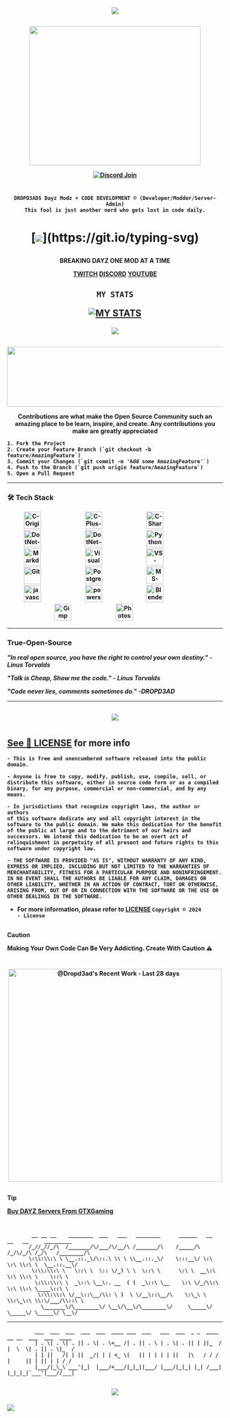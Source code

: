 <h1 align="center"> 
 
[![](https://readme-typing-svg.demolab.com?font=Jersey+20&size=22&duration=5500&pause=1000&color=00C830&background=000000&vCenter=true&multiline=true&random=true&width=525&height=60&lines=DROPD3ADS+Dayz+Modz+%2B+CODE+DEVELOPMENT%C2%A9)](https://git.io/typing-svg)
 
</h2>

</p>   
<p align="center">
<img src="https://media.discordapp.net/attachments/1220635415405531198/1221032869514706945/scrolling-code.gif?ex=6637feb9&is=6636ad39&hm=ad7c004d869056669a0ed75882733afc0ba21c4423faaabf89d39b4d2b0da0d1&=" width="400" height="325" />
</p>
<p align="center">
 <strong><a href="https://discord.com/invite/pAEG4axbZY"><img alt="Discord Join" title="Join the Discord Server" src="https://img.shields.io/discord/1195551702791770165?color=5865F2&style=for-the-badge&labelColor=5e6af0&logo=discord&logoColor=white&label=Join"/></a>
</p>  
  
</p>  

#
 
<p align="center">
  <strong><code>DROPD3ADS Dayz Modz + CODE DEVELOPMENT © (Developer/Modder/Server-Admin)</code></strong>
  <br>
  <strong><code>This fool is just another nerd who gets lost in code daily.</code></strong>
 
 #
 
 <h1 align="center">
  
[![](https://readme-typing-svg.demolab.com?font=Jersey+20&size=32&duration=5500&pause=1500&color=14DE00F8&background=000000&center=true&random=false&width=435&lines=One+Man+Army...+Ready+For+Warfare.)](https://git.io/typing-svg)

</h2>   


<p  align="center">BREAKING DAYZ ONE MOD AT A TIME</p>

<p align="center">
 <a  href="https://twitch.tv/dr0pdead_gaming">TWITCH</a>
 <a  href="https://discord.gg/9FwYsXeR">DISCORD</a>
 <a  href="https://www.youtube.com/channel/UCO5R9Mk8Bf5_9MkS4UQUqOw">YOUTUBE</a>
 <a  href=""></a>
 </p>

<h2 align="center"> 
<strong><code>MY STATS</code></strong>
  
  
<p align="center">
  
[![](http://github-readme-streak-stats.herokuapp.com?user=Dropd3ad&theme=tokyonight "MY STATS")](https://git.io/streak-stats)


<p align="center">
  <a href="https://github.com/Dropd3ad/">
    <img src="https://github-readme-stats.vercel.app/api/top-langs/?username=Dropd3ad&theme=tokyonight" />
  </a>
</p>

##
  
<div align="center">
  <img src="https://cdn.discordapp.com/attachments/1220635415405531198/1221348423660470372/XMLFILES.png?ex=665cbd1b&is=665b6b9b&hm=8785131fa0636e2f1398dc641d8e2a359ae8bcac8e95bc5031a0da8648bd6cc2&" width="520" height="140"/>
</div>

<!--CONTRIBUTING-->
<p align="center">
<strong>Contributions are what make the Open Source Community such an amazing place to be learn, inspire, and create. Any contributions you make are greatly appreciated
<strong>
</p>

```
1. Fork the Project
2. Create your Feature Branch (`git checkout -b feature/AmazingFeature`)
3. Commit your Changes (`git commit -m 'Add some AmazingFeature'`)
4. Push to the Branch (`git push origin feature/AmazingFeature`)
5. Open a Pull Request
```

<hr />


### 🛠️ Tech Stack

<p align="center">
<img alt="C-Original" title="C-Original" width="40px" style="margin-right:100px;" src="https://cdn.jsdelivr.net/gh/devicons/devicon/icons/c/c-original.svg" />
<img alt="C-Plus-Plus" title="C-Plus-Plus" width="40px" style="margin-right:100px;" src="https://cdn.jsdelivr.net/gh/devicons/devicon/icons/cplusplus/cplusplus-original.svg" />
<img alt="C-Sharp" title="C-Sharp" width="40px" style="margin-right:100px;" src="https://cdn.jsdelivr.net/gh/devicons/devicon/icons/csharp/csharp-original.svg" />
<img alt="DotNet-Original" title="DotNet-Original" width="40px" style="margin-right:100px;" src="https://cdn.jsdelivr.net/gh/devicons/devicon/icons/dot-net/dot-net-original.svg" />
<img alt="DotNet-Core" title="DotNet-Core" width="40px" style="margin-right:100px;" src="https://cdn.jsdelivr.net/gh/devicons/devicon/icons/dotnetcore/dotnetcore-original.svg" />
<img alt="Python" title="Python" width="40px" style="margin-right:100px;" src="https://cdn.jsdelivr.net/gh/devicons/devicon/icons/python/python-original.svg" />
<img alt="Markdown" title="Markdown" width="40px" style="margin-right:100px;" src="https://cdn.jsdelivr.net/gh/devicons/devicon/icons/markdown/markdown-original.svg" />
<img alt="VisualStudio" title="VisualStudio" width="40px" style="margin-right:100px;" src="https://cdn.jsdelivr.net/gh/devicons/devicon/icons/visualstudio/visualstudio-plain.svg" />
<img alt="VS-Code" title="VS-Code" width="40px" style="margin-right:100px;" src="https://cdn.jsdelivr.net/gh/devicons/devicon/icons/vscode/vscode-original.svg" />
<img alt="Git" title="Git" width="40px" style="margin-right:100px;" src="https://cdn.jsdelivr.net/gh/devicons/devicon/icons/git/git-original.svg" />
<img alt="PostgreSQL" title="PostgreSQL" width="40px" style="margin-right:100px;" src="https://cdn.jsdelivr.net/gh/devicons/devicon/icons/postgresql/postgresql-original.svg" />
<img alt="MS-SQL" title="MS-SQL" width="40px" style="margin-right:100px;" src="https://cdn.jsdelivr.net/gh/devicons/devicon/icons/microsoftsqlserver/microsoftsqlserver-plain.svg" />
<img alt="javascript-original" title="javascript-original" width="40px" style="margin-right:100px;" src="https://cdn.jsdelivr.net/gh/devicons/devicon/icons/javascript/javascript-original.svg" />
<img alt="powershell-original" title="powershell-original" width="40px" style="margin-right:100px;" src="https://cdn.jsdelivr.net/gh/devicons/devicon/icons/powershell/powershell-original.svg" />
<img alt="Blender" title="Blender" width="40px" style="margin-right:100px;" src="https://cdn.jsdelivr.net/gh/devicons/devicon/icons/blender/blender-original.svg" />
<img alt="Gimp" title="Gimp" width="40px" style="margin-right:100px;" src="https://cdn.jsdelivr.net/gh/devicons/devicon/icons/gimp/gimp-original.svg" />
<img alt="Photoshop" title="Photoshop" width="40px" style="margin-right:100px;" src="https://cdn.jsdelivr.net/gh/devicons/devicon/icons/photoshop/photoshop-plain.svg" />
</p>

<hr/>

<p align="center"> 
 
### True-Open-Source

**_"In real open source, you have the right to control your own destiny."_** _- Linus Torvalds_

**_"Talk is Cheap, Show me the code."_** _- Linus Torvalds_

**_"Code never lies, comments sometimes do."_** _-DROPD3AD_

</p>

<hr/>

##

<p align="center">
<a href="https://github.com/Dropd3ad/">
<img src="https://github-readme-stats.vercel.app/api?username=Dropd3ad&include_all_commits=true&show_icons=true&show=prs_merged,show=prs_merged_percentage&hide=issues,contribs&theme=tokyonight"/>

</p>

#

## See 🔑 [LICENSE](https://unlicense.org) for more info 

```
- This is free and unencumbered software released into the public domain.

- Anyone is free to copy, modify, publish, use, compile, sell, or
distribute this software, either in source code form or as a compiled
binary, for any purpose, commercial or non-commercial, and by any
means.

- In jurisdictions that recognize copyright laws, the author or authors
of this software dedicate any and all copyright interest in the
software to the public domain. We make this dedication for the benefit
of the public at large and to the detriment of our heirs and
successors. We intend this dedication to be an overt act of
relinquishment in perpetuity of all present and future rights to this
software under copyright law.

- THE SOFTWARE IS PROVIDED "AS IS", WITHOUT WARRANTY OF ANY KIND,
EXPRESS OR IMPLIED, INCLUDING BUT NOT LIMITED TO THE WARRANTIES OF
MERCHANTABILITY, FITNESS FOR A PARTICULAR PURPOSE AND NONINFRINGEMENT.
IN NO EVENT SHALL THE AUTHORS BE LIABLE FOR ANY CLAIM, DAMAGES OR
OTHER LIABILITY, WHETHER IN AN ACTION OF CONTRACT, TORT OR OTHERWISE,
ARISING FROM, OUT OF OR IN CONNECTION WITH THE SOFTWARE OR THE USE OR
OTHER DEALINGS IN THE SOFTWARE.
```
- For more information, please refer to [LICENSE](https://unlicense.org)
<strong><code>Copyright © 2024 - License</code></strong>

##
> [!CAUTION]
> Making Your Own Code Can Be Very Addicting. Create With Caution ⚠  

#

<p align="center">
<a href="https://next.ossinsight.io/widgets/official/compose-currently-working-on?user_id=133103078&activity_type=all" target="_blank" style="display: block" align="center">
  <picture>
    <source media="(prefers-color-scheme: dark)" srcset="https://next.ossinsight.io/widgets/official/compose-currently-working-on/thumbnail.png?user_id=133103078&activity_type=all&image_size=auto&color_scheme=dark" width="497.5" height="auto">
    <img alt="@Dropd3ad's Recent Work - Last 28 days" src="https://next.ossinsight.io/widgets/official/compose-currently-working-on/thumbnail.png?user_id=133103078&activity_type=all&image_size=auto&color_scheme=light" width="497.5" height="auto">
  </picture>
</a>

##


> [!TIP]
><a href="https://www.gtxgaming.co.uk/clientarea/aff.php?aff=3320">Buy DAYZ Servers From GTXGaming</a>

#

<p align="center">

            __ __ __    ________  ___   ___   ________      ______   __  __   __     _________  
           /_//_//_/\  /_______/\/___/\/__/\ /_______/\    /_____/\ /_/\/_/\ /_/\   /________/\ 
           \:\\:\\:\ \ \__.::._\/\::.\ \\ \ \\__.::._\/    \:::__\/ \:\ \:\ \\:\ \  \__.::.__\/ 
            \:\\:\\:\ \   \::\ \  \:: \/_) \ \  \::\ \      \:\ \  __\:\ \:\ \\:\ \    \::\ \   
             \:\\:\\:\ \  _\::\ \__\:. __  ( (  _\::\ \__    \:\ \/_/\\:\ \:\ \\:\ \____\::\ \  
              \:\\:\\:\ \/__\::\__/\\: \ )  \ \/__\::\__/\    \:\_\ \ \\:\_\:\ \\:\/___/\\::\ \ 
               \_______\/\________\/ \__\/\__\/\________\/     \_____\/ \_____\/ \_____\/ \__\/ 


<hr />


             ___  ___  ___  ___  ___  ____ ___  ___   ___  ___  _ _  ____  __ __  ___  ___  ____
             | . \| . \| . || . \| . \<__ /| . || . \ | . \| . || | ||_  / |  \  \| . || . \|_  /
             | | ||   /| | ||  _/| | | <_ \|   || | | | | ||   |\   / / /  |     || | || | | / / 
             |___/|_\_\`___'|_|  |___/<___/|_|_||___/ |___/|_|_| |_| /___| |_|_|_|`___'|___//___|



##

<h2 align="center"> 
 
[![](https://readme-typing-svg.demolab.com?font=Jersey+20&size=22&duration=5500&pause=1000&color=00C830&background=000000&vCenter=true&multiline=true&random=true&width=525&height=60&lines=DROPD3ADS+Dayz+Modz)](https://git.io/typing-svg)


</h2>
                                                                                                  

![](https://komarev.com/ghpvc/?username=Dropd3ad&label=PROFILE+STATS)




<!-- >_**NOTE:** Notes template._ -->




